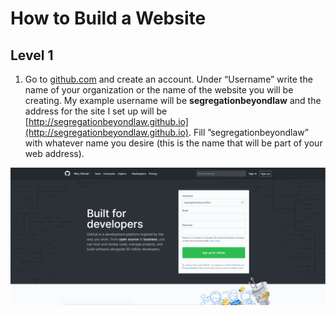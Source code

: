 # How to Build a Website
## Level 1

1. Go to [github.com](github.com) and create an account. Under “Username” write the name of your organization or the name of the website you will be creating. My example username will be **segregationbeyondlaw** and the address for the site I set up will be [http://segregationbeyondlaw.github.io](http://segregationbeyondlaw.github.io). Fill ”segregationbeyondlaw” with whatever name you desire (this is the name that will be part of your web address).

![](gh1.PNG)
